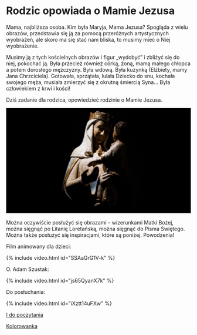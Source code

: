 # Rodzic opowiada o Mamie Jezusa

Mama, najbliższa osoba. Kim była  Maryja, Mama Jezusa? Spogląda z wielu obrazów, przedstawia się ją za pomocą przeróżnych artystycznych wyobrażeń, ale skoro ma się stać nam bliska, to musimy mieć o Niej wyobrażenie.

Musimy ją z tych kościelnych obrazów i figur „wydobyć” i zbliżyć się do niej, pokochać ją. Była przecież również córką, żoną, mamą małego chłopca a potem dorosłego mężczyzny. Była wdową. Była kuzynką (Elżbiety, mamy Jana Chrzciciela). Gotowała, sprzątała, lulała Dziecko do snu, kochała swojego męża, musiała zmierzyć się z okrutną śmiercią Syna… Była człowiekiem z krwi i kości!

Dziś zadanie dla rodzica, opowiedzieć rodzinie o Mamie Jezusa.

![Zdjęcie](/img/2020-12-08.jpg)

Można oczywiście posłużyć się obrazami – wizerunkami Matki Bożej, można sięgnąć po Litanię Loretańską, można sięgnąć do Pisma Świętego. Można także posłużyć się inspiracjami, które są poniżej. Powodzenia!

Film animowany dla dzieci:

{% include video.html id="SSAaGrG1V-k" %}

O. Adam Szustak:

{% include video.html id="js65QyanX7k" %}

Do posłuchania:

{% include video.html id="iXztt14uFXw" %}

[I do poczytania](http://www.chrzescijanskamama.pl/search?q=Maryja )

[Kolorowanka](http://www.supercoloring.com/pl/kolorowanki/tags/maryja-matka-jezusa)
